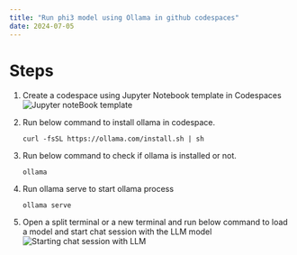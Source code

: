 ```yaml
---
title: "Run phi3 model using Ollama in github codespaces"
date: 2024-07-05
---
```


# Steps

1. Create a codespace using Jupyter Notebook template in Codespaces
    ![Jupyter noteBook template](/tech-blogs/assets/images/jupyterNotebookTemplateInGithubCodespaces.png)
    
2. Run below command to install ollama in codespace.

    ```curl -fsSL https://ollama.com/install.sh | sh```

3. Run below command to check if ollama is installed or not.

    ```ollama```

4. Run ollama serve to start ollama process

    ```ollama serve```

5. Open a split terminal or a new terminal and run below command to load a model and start chat session with the LLM model
    ![Starting chat session with LLM](/tech-blogs/assets/images/startingChatSesionWithPhi3LLMUsingOllama.png)